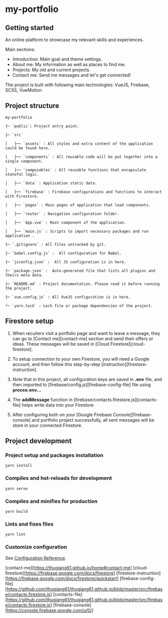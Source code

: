 # my-portfolio

## Getting started 
An online platform to showcase my relevant skills and experiences.

Main sections: 
- Introduction: Main goal and theme settings.
- About me: My information as well as places to find me.
- Projects: My old and current projects.
- Contact me: Send me messages and let's get connected!

The project is built with following main technologies: VueJS, Firebase, SCSS, VueMotion 

## Project structure
  `my-portfolio`
  
    ├─ `public`: Project entry point.
    
    ├─ `src`
    
    │   ├── `assets` : All styles and extra content of the application could be found here.
    
    │   ├── `components` : All reusable code will be put together into a single component.
    
    │   ├── `composables` : All reusable functions that encapsulate stateful logic.
    
    │   ├── `data` : Application static data.
    
    │   ├── `firebase` : Firebase configurations and functions to interact with Firestore.
    
    │   ├── `pages` : Main pages of application that load components.
    
    │   ├── `router` : Navigation configuration folder.

    │   ├── `App.vue` : Root component of the application.
    
    │   ├── `main.js` : Scripts to import necessary packages and run application .
    
    ├─ `.gitignore` : All files untracked by git.
    
    ├─ `babel.config.js` :  All configuration for Babel.
    
    ├─ `jsconfig.json` :  All JS configuration is in here.
    
    ├─ `package.json` :  Auto-generated file that lists all plugins and theirs meta data.
    
    ├─ `README.md` : Project documentation. Please read it before running the project.
    
    ├─ `vue.config.js` : All VueJS configuration is in here.
    
    └─ `yarn.lock` : Lock file or package dependencies of the project.

## Firestore setup 
1. When recuiters visit a portfolio page and want to leave a message, they can go to [Contact me][contact-me] section and send their offers or ideas. These messages will be saved in [Cloud Firestore][cloud-firestore].

2. To setup connection to your own Firestore, you will need a Google account, and then follow this step-by-step [instruction][firestore-instruction].

3. Note that in this project, all configuration keys are saved in __.env__ file, and then imported to [firebase/config.js][firebase-config-file] file using __procee.env...__

4. The __addMessage__ function in [firebase/contacts.firestore.js][contacts-file] helps write data into your Firestore.

5. After configuring both on your [Google Firebase Console][firebase-console] and portfolio project successfully, all sent messages will be store in your connected Firestore.

## Project development
### Project setup and packages installation
```
yarn install
```
### Compiles and hot-reloads for development
```
yarn serve
```
### Compiles and minifies for production
```
yarn build
```
### Lints and fixes files
```
yarn lint
```
### Customize configuration
See [Configuration Reference](https://cli.vuejs.org/config/).

[contact-me][https://thugiang61.github.io/home#contact-me]
[cloud-firestore][https://firebase.google.com/docs/firestore]
[firestore-instruction][https://firebase.google.com/docs/firestore/quickstart]
[firebase-config-file][https://github.com/thugiang61/thugiang61.github.io/blob/master/src/firebase/contacts.firestore.js]
[contacts-file][https://github.com/thugiang61/thugiang61.github.io/blob/master/src/firebase/contacts.firestore.js]
[firebase-console][https://console.firebase.google.com/u/0/]